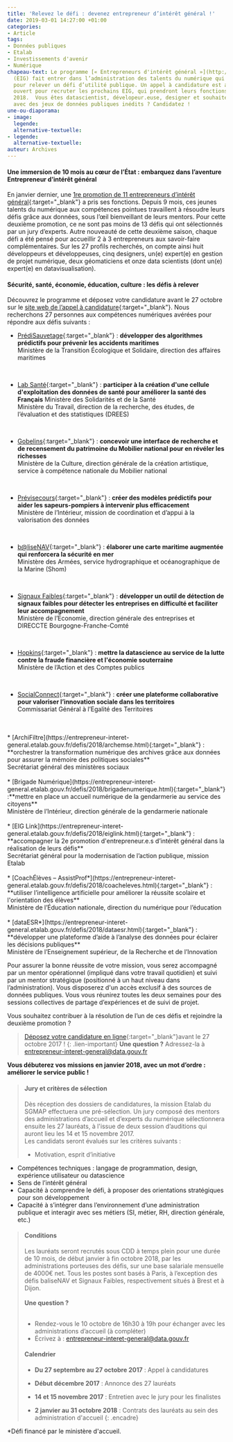 ```yaml
---
title: 'Relevez le défi : devenez entrepreneur d’intérêt général !'
date: 2019-03-01 14:27:00 +01:00
categories:
- Article
tags:
- Données publiques
- Etalab
- Investissements d'avenir
- Numérique
chapeau-text: Le programme [« Entrepreneurs d'intérêt général »](http://www.modernisation.gouv.fr/ladministration-change-avec-le-numerique/par-louverture-des-donnees-dans-les-administrations/entrepreneur-interet-general){:target="_blank"}
  (EIG) fait entrer dans l’administration des talents du numérique qui ont 10 mois
  pour relever un défi d’utilité publique. Un appel à candidature est aujourd’hui
  ouvert pour recruter les prochains EIG, qui prendront leurs fonctions en janvier
  2018.  Vous êtes datascientist, dévelopeur.euse, designer et souhaitez travailler
  avec des jeux de données publiques inédits ? Candidatez !
une-ou-diaporama:
- image: 
  legende: 
  alternative-textuelle: 
- legende: 
  alternative-textuelle: 
auteur: Archives
---
```


#### Une immersion de 10 mois au cœur de l’État : embarquez dans l’aventure Entrepreneur d’intérêt général

En janvier dernier, une [1re promotion de 11 entrepreneurs d’intérêt général](https://www.modernisation.gouv.fr/home/decouvrez-la-1re-promotion-des-entrepreneurs-dinteret-general){:target="_blank"} a pris ses fonctions. Depuis 9 mois, ces jeunes talents du numérique aux compétences pointues travaillent à résoudre leurs défis grâce aux données, sous l’œil bienveillant de leurs mentors. Pour cette deuxième promotion, ce ne sont pas moins de 13 défis qui ont sélectionnés par un jury d’experts. Autre nouveauté de cette deuxième saison,  chaque défi a été pensé pour accueillir 2 à 3 entrepreneurs  aux savoir-faire complémentaires. Sur les 27 profils recherchés, on compte ainsi huit développeurs et développeuses, cinq designers, un(e) expert(e) en gestion de projet numérique, deux géomaticiens et onze data scientists (dont un(e) expert(e) en datavisualisation).

#### Sécurité, santé, économie, éducation, culture : les défis à relever

Découvrez le programme et déposez votre candidature avant le 27 octobre sur le [site web de l’appel à candidature](https://entrepreneur-interet-general.etalab.gouv.fr/){:target="_blank"}.
Nous recherchons 27 personnes aux compétences numériques avérées pour répondre aux défis suivants :
<br>

* [PrédiSauvetage](https://entrepreneur-interet-general.etalab.gouv.fr/defis/2018/donneesauvetagemaritime.html){:target="_blank"} : **développer des algorithmes prédictifs pour prévenir les accidents maritimes**<br> 
Ministère de la Transition Écologique et Solidaire, direction des affaires maritimes
<br>

* [Lab Santé](https://entrepreneur-interet-general.etalab.gouv.fr/defis/2018/labsante.html){:target="_blank"} : **participer à la création d'une cellule d'exploitation des données de santé pour améliorer la santé des Français** 
Ministère des Solidarités et de la Santé<br>
Ministère du Travail, direction de la recherche, des études, de l’évaluation et des statistiques (DREES)
<br>

* [Gobelins](https://entrepreneur-interet-general.etalab.gouv.fr/defis/2018/gobelins.html){:target="_blank"} : **concevoir une interface de recherche et de recensement du patrimoine du Mobilier national pour en révéler les richesses**<br>
Ministère de la Culture, direction générale de la création artistique, service à compétence nationale du Mobilier national
<br>

* [Prévisecours](https://entrepreneur-interet-general.etalab.gouv.fr/defis/2018/previsecours.html){:target="_blank"} : **créer des modèles prédictifs pour aider les sapeurs-pompiers à intervenir plus efficacement**<br> 
Ministère de l’Intérieur, mission de coordination et d’appui à la valorisation des données
<br>

* [b@liseNAV](https://entrepreneur-interet-general.etalab.gouv.fr/defis/2018/balisenav.html){:target="_blank"} : **élaborer une carte maritime augmentée qui renforcera la sécurité en mer**<br>
Ministère des Armées, service hydrographique et océanographique de la Marine (Shom)
<br>

* [Signaux Faibles](https://entrepreneur-interet-general.etalab.gouv.fr/defis/2018/signauxfaibles.html){:target="_blank"} : **développer un outil de détection de signaux faibles pour détecter les entreprises en difficulté et faciliter leur accompagnement**<br>
Ministère de l’Economie, direction générale des entreprises et DIRECCTE Bourgogne-Franche-Comté
<br>

* [Hopkins](https://entrepreneur-interet-general.etalab.gouv.fr/defis/2018/hopkins.html){:target="_blank"} : **mettre la datascience au service de la lutte contre la fraude financière et l'économie souterraine**<br>
Ministère de l’Action et des Comptes publics
<br>

* [SocialConnect](https://entrepreneur-interet-general.etalab.gouv.fr/defis/2018/socialconnect.html){:target="_blank"} : **créer une plateforme collaborative pour valoriser l’innovation sociale dans les territoires**<br>
Commissariat Général à l’Egalité des Territoires
<br>
<br>
* [ArchiFiltre](https://entrepreneur-interet-general.etalab.gouv.fr/defis/2018/archemse.html){:target="_blank"} : **orchestrer la  transformation numérique des archives grâce aux données pour assurer la mémoire des politiques sociales**<br>
Secrétariat général des ministères sociaux
<br>
<br>
* [Brigade Numérique](https://entrepreneur-interet-general.etalab.gouv.fr/defis/2018/brigadenumerique.html){:target="_blank"} :**mettre en place un accueil numérique de la gendarmerie au service des citoyens**<br>
Ministère de l’Intérieur, direction générale de la gendarmerie nationale
<br>
<br>
* [EIG Link](https://entrepreneur-interet-general.etalab.gouv.fr/defis/2018/eiglink.html){:target="_blank"} : **accompagner la 2e promotion d'entrepreneur.e.s d’intérêt général dans la réalisation de leurs défis**<br>
Secrétariat général pour la modernisation de l’action publique, mission Etalab
<br>
<br>
* [CoachÉlèves – AssistProf*](https://entrepreneur-interet-general.etalab.gouv.fr/defis/2018/coacheleves.html){:target="_blank"} : **utiliser l’intelligence artificielle pour améliorer la réussite scolaire et l'orientation des élèves**<br>
Ministère de l’Éducation nationale, direction du numérique pour l’éducation
<br>
<br>
* [dataESR*](https://entrepreneur-interet-general.etalab.gouv.fr/defis/2018/dataesr.html){:target="_blank"} : **développer une plateforme d’aide à l’analyse des données pour éclairer les décisions publiques**<br>
Ministère de l’Enseignement supérieur, de la Recherche et de l’Innovation
 
Pour assurer la bonne réussite de votre mission, vous serez accompagné par un mentor opérationnel (impliqué dans votre travail quotidien) et suivi par un mentor stratégique (positionné à un haut niveau dans l’administration).
Vous  disposerez d'un accès exclusif à des sources de données publiques.
Vous vous réunirez toutes les deux semaines pour des sessions collectives de partage d’expériences et de suivi de projet.

Vous souhaitez contribuer à la résolution de l’un de ces défis et rejoindre la deuxième promotion ?
 
> [Déposez votre candidature en ligne](https://entrepreneur-interet-general.etalab.gouv.fr/){:target="_blank"}avant le 27 octobre 2017 !
{: .lien-important}
**Une question ?** 
Adressez-la à entrepreneur-interet-general@data.gouv.fr

**Vous débuterez vos missions en janvier 2018, avec un mot d’ordre : améliorer le service public !**
<br>
> #### Jury et critères de sélection
> 
> Dès réception des dossiers de candidatures, la mission Etalab du SGMAP effectuera une pré-sélection. Un jury composé des mentors des administrations d’accueil et d’experts du numérique sélectionnera ensuite les 27 lauréats, à l'issue de deux session d’auditions qui auront lieu les 14 et 15 novembre 2017.
> <br>
> Les candidats seront évalués sur les critères suivants :
> <br>
> * Motivation, esprit d’initiative
* Compétences techniques : langage de programmation, design, expérience utilisateur ou datascience
* Sens de l’intérêt général
* Capacité à comprendre le défi, à proposer des orientations stratégiques pour son développement
* Capacité à s’intégrer dans l’environnement d’une administration publique et interagir avec ses métiers (SI, métier, RH, direction générale, etc.)
>
> #### Conditions
> Les lauréats seront recrutés sous CDD à temps plein pour une durée de 10 mois, de début janvier à fin octobre 2018, par les administrations porteuses des défis, sur une base salariale mensuelle de 4000€ net.
Tous les postes sont basés à Paris, à l’exception des défis baliseNAV et Signaux Faibles, respectivement situés à Brest et à Dijon.
> <br>
> <br>
> **Une question ?**
> <br>
> <br>
> * Rendez-vous le 10 octobre de 16h30 à 19h pour échanger avec les administrations d’accueil (à compléter)
> * Écrivez à : entrepreneur-interet-general@data.gouv.fr
> 
> #### Calendrier
> * **Du 27 septembre au 27 octobre 2017** : Appel à candidatures
> * **Début décembre 2017** : Annonce des 27 lauréats
> 
> * **14 et 15 novembre 2017** : Entretien avec le jury pour les finalistes
> * **2 janvier au 31 octobre 2018** : Contrats des lauréats au sein des administration d'accueil
{: .encadre}

*Défi financé par le ministère d'accueil.





